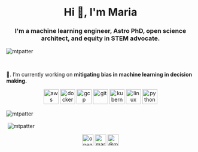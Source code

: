 <h1 align="center">Hi 👋, I'm Maria</h1>
<h3 align="center">I'm a machine learning engineer, Astro PhD, open science architect, and equity in STEM advocate.</h3>

<p align="left"> <img src="https://komarev.com/ghpvc/?username=mtpatter" alt="mtpatter" /> </p>

<br>

🔭.  I’m currently working on **mitigating bias in machine learning in decision making.**

<p align="center"><img src="https://devicons.github.io/devicon/devicon.git/icons/amazonwebservices/amazonwebservices-original-wordmark.svg" alt="aws" width="40" height="40"/> <img src="https://devicons.github.io/devicon/devicon.git/icons/docker/docker-original-wordmark.svg" alt="docker" width="40" height="40"/> <img src="https://www.vectorlogo.zone/logos/google_cloud/google_cloud-icon.svg" alt="gcp" width="40" height="40"/> <img src="https://www.vectorlogo.zone/logos/git-scm/git-scm-icon.svg" alt="git" width="40" height="40"/> <img src="https://www.vectorlogo.zone/logos/kubernetes/kubernetes-icon.svg" alt="kubernetes" width="40" height="40"/> <img src="https://devicons.github.io/devicon/devicon.git/icons/linux/linux-original.svg" alt="linux" width="40" height="40"/> <img src="https://devicons.github.io/devicon/devicon.git/icons/python/python-original.svg" alt="python" width="40" height="40"/></p><p><img align="center" src="https://github-readme-stats.vercel.app/api/top-langs/?username=mtpatter&layout=compact&hide=html" alt="mtpatter" /></p>

<p>&nbsp;<img align="center" src="https://github-readme-stats.vercel.app/api?username=mtpatter&show_icons=true" alt="mtpatter" /></p>

<p align="center">
<a href="https://twitter.com/openscipinay" target="blank"><img align="center" src="https://cdn.jsdelivr.net/npm/simple-icons@3.0.1/icons/twitter.svg" alt="openscipinay" height="30" width="30" /></a>
<a href="https://linkedin.com/in/mariatpatterson" target="blank"><img align="center" src="https://cdn.jsdelivr.net/npm/simple-icons@3.0.1/icons/linkedin.svg" alt="mariatpatterson" height="30" width="30" /></a>
<a href="https://medium.com/@maria.t.patterson" target="blank"><img align="center" src="https://cdn.jsdelivr.net/npm/simple-icons@3.0.1/icons/medium.svg" alt="@maria.t.patterson" height="30" width="30" /></a>
</p>
